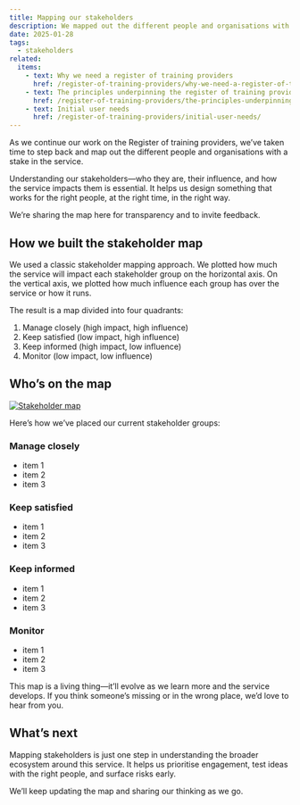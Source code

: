 ```yaml
---
title: Mapping our stakeholders
description: We mapped out the different people and organisations with a stake in the service
date: 2025-01-28
tags:
  - stakeholders
related:
  items:
    - text: Why we need a register of training providers
      href: /register-of-training-providers/why-we-need-a-register-of-training-providers/
    - text: The principles underpinning the register of training providers
      href: /register-of-training-providers/the-principles-underpinning-the-register-of-training-providers/
    - text: Initial user needs
      href: /register-of-training-providers/initial-user-needs/
---
```


As we continue our work on the Register of training providers, we’ve taken time to step back and map out the different people and organisations with a stake in the service.

Understanding our stakeholders—who they are, their influence, and how the service impacts them is essential. It helps us design something that works for the right people, at the right time, in the right way.

We’re sharing the map here for transparency and to invite feedback.

## How we built the stakeholder map

We used a classic stakeholder mapping approach. We plotted how much the service will impact each stakeholder group on the horizontal axis. On the vertical axis, we plotted how much influence each group has over the service or how it runs.

The result is a map divided into four quadrants:

1. Manage closely (high impact, high influence)
2. Keep satisfied (low impact, high influence)
3. Keep informed (high impact, low influence)
4. Monitor (low impact, low influence)

## Who’s on the map

[![Stakeholder map](stakeholder-map.png "Stakeholder map")](stakeholder-map.png)

Here’s how we’ve placed our current stakeholder groups:

### Manage closely

- item 1
- item 2
- item 3

### Keep satisfied

- item 1
- item 2
- item 3

### Keep informed

- item 1
- item 2
- item 3

### Monitor

- item 1
- item 2
- item 3

This map is a living thing—it’ll evolve as we learn more and the service develops. If you think someone’s missing or in the wrong place, we’d love to hear from you.

## What’s next

Mapping stakeholders is just one step in understanding the broader ecosystem around this service. It helps us prioritise engagement, test ideas with the right people, and surface risks early.

We’ll keep updating the map and sharing our thinking as we go.
